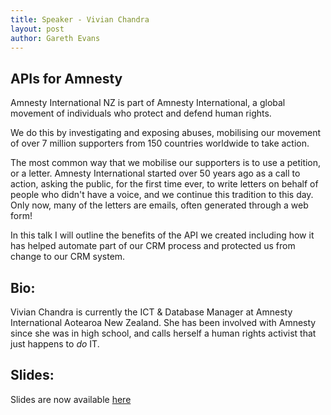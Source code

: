 ```yaml
---
title: Speaker - Vivian Chandra
layout: post
author: Gareth Evans
---
```


## APIs for Amnesty
 
Amnesty International NZ is part of Amnesty International, a global movement of individuals who protect and defend human rights.

We do this by investigating and exposing abuses, mobilising our movement of over 7 million supporters from 150 countries worldwide to take action.

The most common way that we mobilise our supporters is to use a petition, or a letter. Amnesty International started over 50 years ago as a call to action, asking the public, for the first time ever, to write letters on behalf of people who didn't have a voice, and we continue this tradition to this day. Only now, many of the letters are emails, often generated through a web form!

In this talk I will outline the benefits of the API we created including how it has helped automate part of our CRM process and protected us from change to our CRM system.

## Bio:

Vivian Chandra is currently the ICT & Database Manager at Amnesty International Aotearoa New Zealand. She has been involved with Amnesty since she was in high school, and calls herself a human rights activist that just happens to *do* IT.
 
## Slides:
 
Slides are now available [here](http://apidaysnz.s3-website-ap-southeast-2.amazonaws.com/chandra.pdf)
